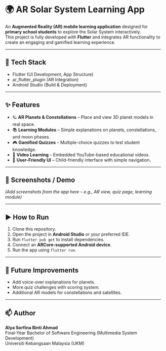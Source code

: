 # 🌍 AR Solar System Learning App

An **Augmented Reality (AR) mobile learning application** designed for **primary school students** to explore the Solar System interactively.  
This project is fully developed with **Flutter** and integrates AR functionality to create an engaging and gamified learning experience.  

---

## 🔧 Tech Stack
- Flutter (UI Development, App Structure)
- ar_flutter_plugin (AR Integration)
- Android Studio (Build & Deployment)

---

## ✨ Features
- 🪐 **AR Planets & Constellations** – Place and view 3D planet models in real space.  
- 📚 **Learning Modules** – Simple explanations on planets, constellations, and moon phases.  
- 🎮 **Gamified Quizzes** – Multiple-choice quizzes to test student knowledge.  
- 🎥 **Video Learning** – Embedded YouTube-based educational videos.  
- 🎨 **User-Friendly UI** – Child-friendly interface with simple navigation.  

---

## 📸 Screenshots / Demo
*(Add screenshots from the app here – e.g., AR view, quiz page, learning module)*  

---

## ▶️ How to Run
1. Clone this repository.  
2. Open the project in **Android Studio** or your preferred IDE.  
3. Run `flutter pub get` to install dependencies.  
4. Connect an **ARCore-supported Android device**.  
5. Run the app using `flutter run`.  

---

## 🚀 Future Improvements
- Add voice-over explanations for planets.  
- More quiz challenges with scoring system.  
- Additional AR models for constellations and satellites.  

---

## 📫 Author
**Alya Sorfina Binti Ahmad**  
Final-Year Bachelor of Software Engineering (Multimedia System Development)  
Universiti Kebangsaan Malaysia (UKM)  
